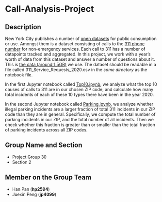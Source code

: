 # Call-Analysis-Project

## Description

New York City publishes a number of [open datasets](https://opendata.cityofnewyork.us/) for public consumption or use. Amongst them is a dataset consisting of calls to the [311 phone number](https://www.ny.gov/agencies/nyc-311) for non-emergency services. Each call to 311 has a number of datapoints tracked and aggregated. In this project, we work with a year’s worth of data from this dataset and answer a number of questions about it. This is [the data (around 1.5GB)](https://drive.google.com/drive/folders/1BRd8_RSST69UaZRBeD_dtXGw9fuKoBZE?usp=sharing) we use. The dataset should be readable in a file called 311_Service_Requests_2020.csv in the *same directory* as the notebook file.

In the first Jupyter notebook called [Top10.ipynb](https://github.com/paopaoear/Call-Analysis-Project/blob/main/Top10.ipynb), we analyze what the top 10 causes of calls to 311 are in our chosen ZIP code, and calculate how many total incidents of each of these 10 types there have been in the year 2020. 

In the second Jupyter notebook called [Parking.ipynb](https://github.com/paopaoear/Call-Analysis-Project/blob/main/Parking.ipynb), we analyze whether illegal parking incidents are a larger fraction of total 311 incidents in our ZIP code than they are in general. Specifically, we compute the total number of parking incidents in our ZIP, and the total number of all incidents. Then we check whether this fraction is greater than or smaller than the total fraction of parking incidents across all ZIP codes.

## Group Name and Section

- Project Group 30
- Section 2 

## Member on the Group Team

- Han Pan (**hp2594**)
- Juexin Peng (**jp4099**)